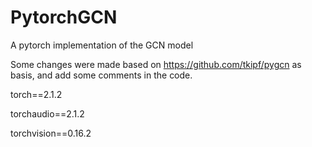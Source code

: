 # PytorchGCN
A pytorch implementation of the GCN model

Some changes were made based on https://github.com/tkipf/pygcn as basis, and add some comments in the code.

torch==2.1.2

torchaudio==2.1.2

torchvision==0.16.2